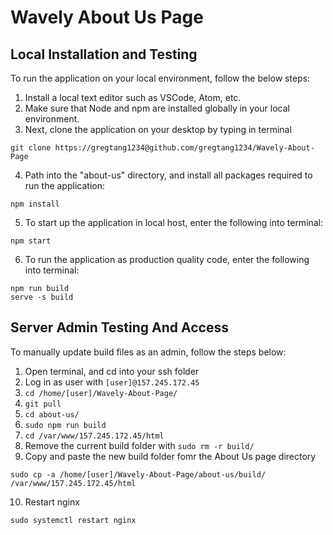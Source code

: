 # Wavely About Us Page

## Local Installation and Testing

To run the application on your local environment, follow the below steps:

1. Install a local text editor such as VSCode, Atom, etc.
2. Make sure that Node and npm are installed globally in your local environment.
3. Next, clone the application on your desktop by typing in terminal

```
git clone https://gregtang1234@github.com/gregtang1234/Wavely-About-Page
```

4. Path into the "about-us" directory, and install all packages required to run the application:

```
npm install
```

5. To start up the application in local host, enter the following into terminal:

```
npm start
```

6. To run the application as production quality code, enter the following into terminal:

```
npm run build
serve -s build
```

## Server Admin Testing And Access

To manually update build files as an admin, follow the steps below:

1. Open terminal, and cd into your ssh folder
2. Log in as user with ```[user]@157.245.172.45```
3. ```cd /home/[user]/Wavely-About-Page/```
4. ```git pull```
5. ```cd about-us/```
6. ```sudo npm run build```
7. ```cd /var/www/157.245.172.45/html```
8. Remove the current build folder with ```sudo rm -r build/```
9. Copy and paste the new build folder fomr the About Us page directory
```
sudo cp -a /home/[user]/Wavely-About-Page/about-us/build/ /var/www/157.245.172.45/html
```
10. Restart nginx
```
sudo systemctl restart nginx
```

